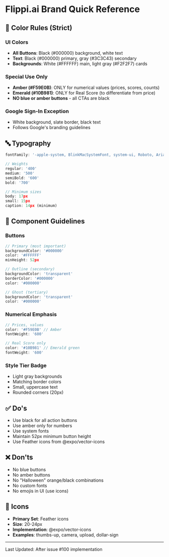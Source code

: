 # Flippi.ai Brand Quick Reference

## 🎨 Color Rules (Strict)

### UI Colors
- **All Buttons**: Black (#000000) background, white text
- **Text**: Black (#000000) primary, gray (#3C3C43) secondary
- **Backgrounds**: White (#FFFFFF) main, light gray (#F2F2F7) cards

### Special Use Only
- **Amber (#F59E0B)**: ONLY for numerical values (prices, scores, counts)
- **Emerald (#10B981)**: ONLY for Real Score (to differentiate from price)
- **NO blue or amber buttons** - all CTAs are black

### Google Sign-In Exception
- White background, slate border, black text
- Follows Google's branding guidelines

## 🔤 Typography

```javascript
fontFamily: '-apple-system, BlinkMacSystemFont, system-ui, Roboto, Arial, sans-serif'

// Weights
regular: '400'
medium: '500'
semiBold: '600'
bold: '700'

// Minimum sizes
body: 17px
small: 15px
caption: 14px (minimum)
```

## 🎯 Component Guidelines

### Buttons
```javascript
// Primary (most important)
backgroundColor: '#000000'
color: '#FFFFFF'
minHeight: 52px

// Outline (secondary)
backgroundColor: 'transparent'
borderColor: '#000000'
color: '#000000'

// Ghost (tertiary)
backgroundColor: 'transparent'
color: '#000000'
```

### Numerical Emphasis
```javascript
// Prices, values
color: '#F59E0B' // Amber
fontWeight: '600'

// Real Score only
color: '#10B981' // Emerald green
fontWeight: '600'
```

### Style Tier Badge
- Light gray backgrounds
- Matching border colors
- Small, uppercase text
- Rounded corners (20px)

## ✅ Do's
- Use black for all action buttons
- Use amber only for numbers
- Use system fonts
- Maintain 52px minimum button height
- Use Feather icons from @expo/vector-icons

## ❌ Don'ts
- No blue buttons
- No amber buttons
- No "Halloween" orange/black combinations
- No custom fonts
- No emojis in UI (use icons)

## 📱 Icons
- **Primary Set**: Feather icons
- **Size**: 20-24px
- **Implementation**: @expo/vector-icons
- **Examples**: thumbs-up, camera, upload, dollar-sign

---
Last Updated: After issue #100 implementation